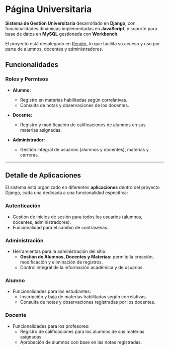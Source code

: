 # Página Universitaria  

**Sistema de Gestión Universitaria** desarrollado en **Django**, con funcionalidades dinámicas implementadas en **JavaScript**, y soporte para base de datos en **MySQL** gestionada con **Workbench**.  

El proyecto está desplegado en [Render](https://render.com), lo que facilita su acceso y uso por parte de alumnos, docentes y administradores.  

## Funcionalidades  

### Roles y Permisos  
- **Alumno:**  
  - Registro en materias habilitadas según correlativas.  
  - Consulta de notas y observaciones de los docentes.  

- **Docente:**  
  - Registro y modificación de calificaciones de alumnos en sus materias asignadas.  

- **Administrador:**  
  - Gestión integral de usuarios (alumnos y docentes), materias y carreras.  

---

## Detalle de Aplicaciones  

El sistema está organizado en diferentes **aplicaciones** dentro del proyecto Django, cada una dedicada a una funcionalidad específica:  

### **Autenticación**  
- Gestión de inicios de sesión para todos los usuarios (alumnos, docentes, administradores).  
- Funcionalidad para el cambio de contraseñas.  

### **Administración**  
- Herramientas para la administración del sitio:  
  - **Gestión de Alumnos, Docentes y Materias:** permite la creación, modificación y eliminación de registros.  
  - Control integral de la información académica y de usuarios.  

### **Alumno**  
- Funcionalidades para los estudiantes:  
  - Inscripción y baja de materias habilitadas según correlativas.  
  - Consulta de notas y observaciones registradas por los docentes.  

### **Docente**  
- Funcionalidades para los profesores:  
  - Registro de calificaciones para los alumnos de sus materias asignadas.  
  - Aprobación de alumnos con base en las notas registradas.  

